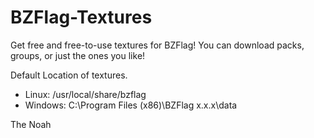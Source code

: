 # BZFlag-Textures
Get free and free-to-use textures for BZFlag! You can download packs, groups, or just the ones you like!

Default Location of textures.
* Linux: /usr/local/share/bzflag
* Windows: C:\Program Files (x86)\BZFlag x.x.x\data

The Noah
